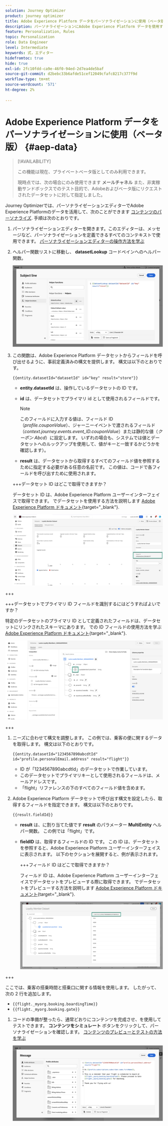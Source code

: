 ```yaml
---
solution: Journey Optimizer
product: journey optimizer
title: Adobe Experience Platform データをパーソナライゼーションに使用（ベータ版）
description: パーソナライゼーションにAdobe Experience Platform データを使用する方法を説明します。
feature: Personalization, Rules
topic: Personalization
role: Data Engineer
level: Intermediate
keywords: 式，エディター
hidefromtoc: true
hide: true
exl-id: 2fc10fdd-ca9e-46f0-94ed-2d7ea4de5baf
source-git-commit: d2bebc33b6afde51cef12049cfafc8217c377f9d
workflow-type: tm+mt
source-wordcount: '571'
ht-degree: 2%

---
```


# Adobe Experience Platform データをパーソナライゼーションに使用（ベータ版） {#aep-data}

>[!AVAILABILITY]
>
>この機能は現在、プライベートベータ版としてのみ利用できます。
>
>現時点では、次の場合にのみ使用できます **メールチャネル** また、非実稼動サンドボックスでのテスト目的で、Adobeおよびベータ版にリクエストされたデータセットに対して指定しました。

Journey Optimizerでは、パーソナライゼーションエディターでAdobe Experience Platformのデータを活用して、次のことができます [コンテンツのパーソナライズ](../personalization/personalize.md). 手順は次のとおりです。

1. パーソナライゼーションエディターを開きます。このエディターは、メッセージなど、パーソナライゼーションを定義できるすべてのコンテキストで使用できます。 [パーソナライゼーションエディターの操作方法を学ぶ](../personalization/personalization-build-expressions.md)

1. ヘルパー関数リストに移動し、 **datasetLookup** コードペインへのヘルパー関数。

   ![](assets/aep-data-helper.png)

1. この関数は、Adobe Experience Platform データセットからフィールドを呼び出せるように、事前定義済みの構文を提供します。 構文は以下のとおりです。

   ```
   {{entity.datasetId="datasetId" id="key" result="store"}}
   ```

   * **entity.datasetId** は、操作しているデータセットの ID です。
   * **id** は、データセットでプライマリ id として使用されるフィールドです。

     >[!NOTE]
     >
     >このフィールドに入力する値は、フィールド ID （*profile.couponValue*）、ジャーニーイベントで渡されるフィールド（*context.journey.events.event_ID.couponValue*）または静的な値（*クーポン Abcd*）に設定します。 いずれの場合も、システムでは値とデータセットへのルックアップを使用して、値がキーと一致するかどうかを確認します）。

   * **result** は、データセットから取得するすべてのフィールド値を参照するために指定する必要がある任意の名前です。 この値は、コードで各フィールドを呼び出すために使用されます。

   +++データセット ID はどこで取得できますか？

   データセット ID は、Adobe Experience Platform ユーザーインターフェイスで取得できます。 でデータセットを使用する方法を説明します [Adobe Experience Platform ドキュメント](https://experienceleague.adobe.com/en/docs/experience-platform/catalog/datasets/user-guide#view-datasets){target="_blank"}.

   ![](assets/aep-data-dataset.png)

+++

   +++データセットでプライマリ ID フィールドを識別するにはどうすればよいですか？

   特定のデータセットのプライマリ ID として定義されたフィールドは、データセットにリンクされたスキーマにあります。 での ID フィールドの使用方法を学ぶ [Adobe Experience Platform ドキュメント](https://experienceleague.adobe.com/en/docs/experience-platform/xdm/ui/fields/identity){target="_blank"}.

   ![](assets/aep-data-identity.png)

+++

1. ニーズに合わせて構文を調整します。 この例では、乗客の便に関するデータを取得します。 構文は以下のとおりです。

   ```
   {{entity.datasetId="1234567890abcdtId" id="profile.personalEmail.address" result="flight"}}
   ```

   * ID が「1234567890abcdtId」のデータセットで作業しています。
   * このデータセットでプライマリキーとして使用されるフィールドは、メールアドレスです。
   * 「flight」リファレンスの下のすべてのフィールド値を含めます。

1. Adobe Experience Platform データセットで呼び出す構文を設定したら、取得するフィールドを指定できます。 構文は以下のとおりです。

   ```
   {{result.fieldId}}
   ```

   * **result** は、に割り当てた値です **result** のパラメーター **MultiEntity** ヘルパー関数。 この例では「flight」です。
   * **fieldID** は、取得するフィールドの ID です。 この ID は、データセットを参照すると、Adobe Experience Platform ユーザーインターフェイスに表示されます。 以下のセクションを展開すると、例が表示されます。

     +++フィールド ID はどこで取得できますか？

     フィールド ID は、Adobe Experience Platform ユーザーインターフェイスでデータセットをプレビューする際に取得できます。 でデータセットをプレビューする方法を説明します [Adobe Experience Platform ドキュメント](https://experienceleague.adobe.com/en/docs/experience-platform/catalog/datasets/user-guide#preview){target="_blank"}.

     ![](assets/aep-data-field.png)

+++

   ここでは、乗客の搭乗時間と搭乗口に関する情報を使用します。 したがって、次の 2 行を追加します。

   * `{{flight._myorg.booking.boardingTime}}`
   * `{{flight._myorg.booking.gate}}`

1. コードの準備が整ったら、通常どおりにコンテンツを完成させ、を使用してテストできます。 **コンテンツをシミュレート** ボタンをクリックして、パーソナライゼーションを確認します。 [コンテンツのプレビューとテストの方法を学ぶ](../content-management/preview-test.md)


   ![](assets/aep-data-sample.png)
